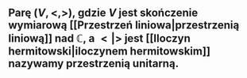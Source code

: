 ## Parę $(V, <,>)$, gdzie $V$ jest skończenie wymiarową [[Przestrzeń liniowa|przestrzenią liniową]] nad $\mathbb{C}$, a $<|>$ jest [[Iloczyn hermitowski|iloczynem hermitowskim]] nazywamy **przestrzenią unitarną**.